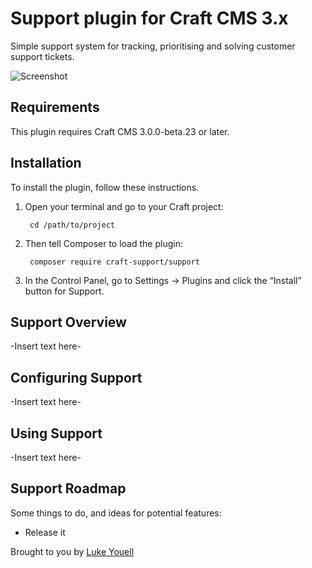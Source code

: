 # Support plugin for Craft CMS 3.x

Simple support system for tracking, prioritising and solving customer support tickets.

![Screenshot](resources/img/plugin-logo.png)

## Requirements

This plugin requires Craft CMS 3.0.0-beta.23 or later.

## Installation

To install the plugin, follow these instructions.

1. Open your terminal and go to your Craft project:

        cd /path/to/project

2. Then tell Composer to load the plugin:

        composer require craft-support/support

3. In the Control Panel, go to Settings → Plugins and click the “Install” button for Support.

## Support Overview

-Insert text here-

## Configuring Support

-Insert text here-

## Using Support

-Insert text here-

## Support Roadmap

Some things to do, and ideas for potential features:

* Release it

Brought to you by [Luke Youell](https://github.com/lukeyouell)
